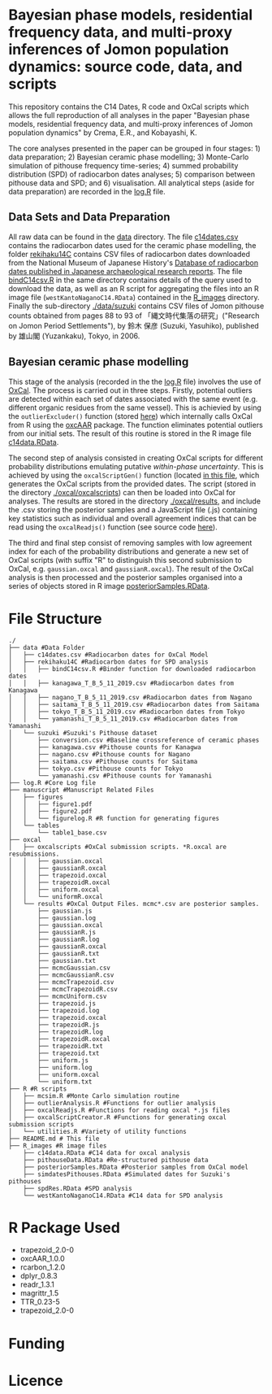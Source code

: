 # Bayesian phase models, residential frequency data, and multi-proxy inferences of Jomon population dynamics: source code, data, and scripts

This repository contains the C14 Dates, R code and OxCal scripts which allows the full reproduction of all analyses in the paper "Bayesian phase models, residential frequency data, and multi-proxy inferences of Jomon population dynamics" by Crema, E.R., and Kobayashi, K.

The core analyses presented in the paper can be grouped in four stages: 1) data preparation; 2) Bayesian ceramic phase modelling; 3) Monte-Carlo simulation of pithouse frequency time-series; 4) summed probability distribution (SPD) of radiocarbon dates analyses; 5) comparison between pithouse data and SPD; and 6) visualisation. All analytical steps (aside for data preparation) are recorded in the [log.R](./log.R) file.

## Data Sets and Data Preparation

All raw data can be found in the [data](./data) directory. The file [c14dates.csv](./data/c14dates.csv) contains the radiocarbon dates used for the ceramic phase modelling, the folder [rekihaku14C](./data/rekihaku14C) contains CSV files of radiocarbon dates downloaded from the National Museum of Japanese History's [Database of radiocarbon dates published in Japanese archaeological research reports](https://www.rekihaku.ac.jp/up-cgi/login.pl?p=param/esrd/db_param). The file [bindC14csv.R](./data/rekihaku14C/bindC14csv.R) in the same directory contains details of the query used to download the data, as well as an R script for aggregating the files into an R image file (`westKantoNaganoC14.RData`) contained in the [R_images](./R_images) directory. Finally the sub-directory [./data/suzuki](./data/suzuki) contains CSV files of Jomon pithouse counts obtained from pages 88 to 93 of 「縄文時代集落の研究」("Research on Jomon Period Settlements"), by 鈴木 保彦  (Suzuki, Yasuhiko), published by 雄山閣 (Yuzankaku), Tokyo, in 2006.  

## Bayesian ceramic phase modelling

This stage of the analysis (recorded in the the [log.R](./log.R) file) involves the use of [OxCal](https://c14.arch.ox.ac.uk/oxcal/OxCal.html). The process is carried out in three steps. Firstly, potential outliers are detected within each set of dates associated with the same event (e.g. different organic residues from the same vessel). This is achievied by using the `outlierExcluder()` function (stored [here](./R/outlierAnalysis.R)) which internally calls OxCal from R using the [oxcAAR](https://CRAN.R-project.org/package=oxcAAR) package. The function eliminates potential outliers from our initial sets. The result of this routine is stored in the R image file [c14data.RData](./R_images/c14data.RData). 

The second step of analysis consisted in creating OxCal scripts for different probability distributions emulating putative _within-phase uncertainty_. This is achieved by using the `oxcalScriptGen()` function (located [in this file](./R/oxcalScriptCreator.R), which generates the OxCal scripts from the provided dates. The script (stored in the directory [./oxcal/oxcalscripts](./oxcal/oxcalscripts)) can then be loaded into OxCal for analyses. The results are stored in the directory [./oxcal/results](./oxcal/results), and include the .csv storing the posterior samples and a JavaScript file (.js) containing key statistics such as individual and overall agreement indices that can be read using the `oxcalReadjs()` function (see source code [here](./R/oxcalReadjs.R)). 

The third and final step consist of removing samples with low agreement index for each of the probability distributions and generate a new set of OxCal scripts (with suffix "R" to distinguish this second submission to OxCal, e.g. `gaussian.oxcal` and `gaussianR.oxcal`). The result of the OxCal analysis is then processed and the posterior samples organised into a series of objects stored in R image [posteriorSamples.RData](./R_images/posteriorSamples.RData).




# File Structure

```
./
├── data #Data Folder
│   ├── c14dates.csv #Radiocarbon dates for OxCal Model
│   ├── rekihaku14C #Radiocarbon dates for SPD analysis
│   │   ├── bindC14csv.R #Binder function for downloaded radiocarbon dates
│   │   ├── kanagawa_T_B_5_11_2019.csv #Radiocarbon dates from Kanagawa
│   │   ├── nagano_T_B_5_11_2019.csv #Radiocarbon dates from Nagano
│   │   ├── saitama_T_B_5_11_2019.csv #Radiocarbon dates from Saitama
│   │   ├── tokyo_T_B_5_11_2019.csv #Radiocarbon dates from Tokyo
│   │   └── yamanashi_T_B_5_11_2019.csv #Radiocarbon dates from Yamanashi
│   └── suzuki #Suzuki's Pithouse dataset
│       ├── conversion.csv #Baseline crossreference of ceramic phases 
│       ├── kanagawa.csv #Pithouse counts for Kanagwa
│       ├── nagano.csv #Pithouse counts for Nagano
│       ├── saitama.csv #Pithouse counts for Saitama
│       ├── tokyo.csv #Pithouse counts for Tokyo
│       └── yamanashi.csv #Pithouse counts for Yamanashi
├── log.R #Core Log file
├── manuscript #Manuscript Related Files
│   ├── figures
│   │   ├── figure1.pdf
│   │   ├── figure2.pdf
│   │   └── figurelog.R #R function for generating figures
│   └── tables 
│       └── table1_base.csv
├── oxcal
│   ├── oxcalscripts #OxCal submission scripts. *R.oxcal are resubmissions.
│   │   ├── gaussian.oxcal
│   │   ├── gaussianR.oxcal
│   │   ├── trapezoid.oxcal
│   │   ├── trapezoidR.oxcal
│   │   ├── uniform.oxcal
│   │   └── uniformR.oxcal
│   └── results #OxCal Output Files. mcmc*.csv are posterior samples.
│       ├── gaussian.js
│       ├── gaussian.log
│       ├── gaussian.oxcal
│       ├── gaussianR.js
│       ├── gaussianR.log
│       ├── gaussianR.oxcal
│       ├── gaussianR.txt
│       ├── gaussian.txt
│       ├── mcmcGaussian.csv
│       ├── mcmcGaussianR.csv
│       ├── mcmcTrapezoid.csv
│       ├── mcmcTrapezoidR.csv
│       ├── mcmcUniform.csv
│       ├── trapezoid.js
│       ├── trapezoid.log
│       ├── trapezoid.oxcal
│       ├── trapezoidR.js
│       ├── trapezoidR.log
│       ├── trapezoidR.oxcal
│       ├── trapezoidR.txt
│       ├── trapezoid.txt
│       ├── uniform.js
│       ├── uniform.log
│       ├── uniform.oxcal
│       └── uniform.txt
├── R #R scripts
│   ├── mcsim.R #Monte Carlo simulation routine
│   ├── outlierAnalysis.R #Functions for outlier analysis
│   ├── oxcalReadjs.R #Functions for reading oxcal *.js files
│   ├── oxcalScriptCreator.R #Functions for generating oxcal submission scripts
│   └── utilities.R #Variety of utility functions
├── README.md # This file
├── R_images #R image files
    ├── c14data.RData #C14 data for oxcal analysis
    ├── pithouseData.RData #Re-structured pithouse data
    ├── posteriorSamples.RData #Posterior samples from OxCal model
    ├── simdatesPithouses.RData #Simulated dates for Suzuki's pithouses
    ├── spdRes.RData #SPD analysis
    └── westKantoNaganoC14.RData #C14 data for SPD analysis
```

# R Package Used

* trapezoid_2.0-0
* oxcAAR_1.0.0
* rcarbon_1.2.0
* dplyr_0.8.3
* readr_1.3.1
* magrittr_1.5
* TTR_0.23-5
* trapezoid_2.0-0

# Funding

# Licence
